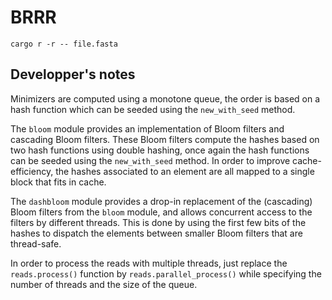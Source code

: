 # BRRR

`cargo r -r -- file.fasta`

## Developper's notes

Minimizers are computed using a monotone queue, the order is based on a hash function which can be seeded using the `new_with_seed` method.

The `bloom` module provides an implementation of Bloom filters and cascading Bloom filters.
These Bloom filters compute the hashes based on two hash functions using double hashing, once again the hash functions can be seeded using the `new_with_seed` method.
In order to improve cache-efficiency, the hashes associated to an element are all mapped to a single block that fits in cache.

The `dashbloom` module provides a drop-in replacement of the (cascading) Bloom filters from the `bloom` module, and allows concurrent access to the filters by different threads.
This is done by using the first few bits of the hashes to dispatch the elements between smaller Bloom filters that are thread-safe.

In order to process the reads with multiple threads, just replace the `reads.process()` function by `reads.parallel_process()` while specifying the number of threads and the size of the queue.
